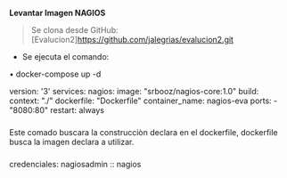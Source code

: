 **Levantar Imagen NAGIOS**

> Se clona desde GitHub:
> [Evalucion2]https://github.com/jalegrias/evalucion2.git

- Se ejecuta el comando:

•⁠  ⁠docker-compose up -d

version: '3'
services:
  nagios:
    image: "srbooz/nagios-core:1.0"
    build: 
      context: "./"
      dockerfile: "Dockerfile"
    container_name: nagios-eva
    ports:
      - "8080:80"
    restart: always

###   

Este comado buscara la construcciòn declara en el dockerfile,
dockerfile busca la imagen declara a utilizar.

###
credenciales:
nagiosadmin :: nagios
